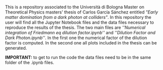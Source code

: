 This is a repository associated to the Università di Bologna Master on Theoretical Physics masters' thesis of Carlos García Sánchez entitled _"Early matter domination from a dark photon at colliders"_. 
In this repository the user will find all the Jupyter Notebook files and the data files necessary to reproduce the results of the thesis. The two main files are _''Numerical integration of Friedmann eq dilution factor.ipynb''_ and _''Dilution Factor and Dark Photon.ipynb''_. 
In the first one the numerical factor of the dilution factor is computed. In the second one all plots included in the thesis can be generated. 

**IMPORTANT:** to get to run the code the data files need to be in the same folder of the .ipynb files.
